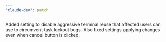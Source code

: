 ```yaml
---
"claude-dev": patch
---
```


Added setting to disable aggressive terminal reuse that affected users can use to circumvent task lockout bugs. Also fixed settings applying changes even when cancel button is clicked. 
